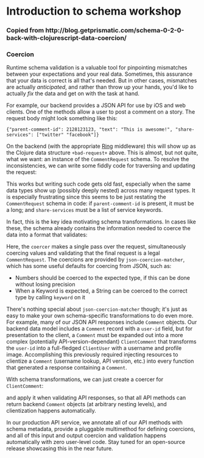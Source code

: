 # Introduction to schema workshop



<h3>Copied from http://blog.getprismatic.com/schema-0-2-0-back-with-clojurescript-data-coercion/</h3>
<h3 id="coercion">Coercion</h3>

<p>Runtime schema validation is a valuable tool for pinpointing mismatches between your expectations and your real data.  Sometimes, this assurance that your data is correct is all that's needed.  But in other cases, mismatches are actually <em>anticipated</em>, and rather than throw up your hands, you'd like to actually <em>fix</em> the data and get on with the task at hand.</p>

<p>For example, our backend provides a JSON API for use by iOS and web clients.  One of the methods allow a user to post a comment on a story. The request body might look something like this:</p>

<pre><code>{"parent-comment-id": 2128123123, "text": "This is awesome!", "share-services": ["twitter" "facebook"]}
</code></pre>

<p>On the backend (with the appropriate <a href="https://github.com/ring-clojure/ring">Ring</a> middleware) this will show up as the Clojure data structure <code>+bad-request+</code> above.  This is almost, but not quite, what we want: an instance of the <code>CommentRequest</code> schema.  To resolve the inconsistencies, we can write some fiddly code for traversing and updating the request:</p>

<script src="https://gist.github.com/w01fe/8248664.js"></script>

<p>This works but writing such code gets old fast, especially when the same data types show up (possibly deeply nested) across many request types.  It is especially frustrating since this seems to be just restating the <code>CommentRequest</code> schema in code: if <code>parent-comment-id</code> is present, it must be a long; and <code>share-services</code> must be a list of service keywords.  </p>

<p>In fact, this is the key idea motivating schema transformations. In cases like these, the schema already contains the information needed to coerce the data into a format that validates:</p>

<script src="https://gist.github.com/w01fe/8248688.js"></script>

<p>Here, the <code>coercer</code> makes a single pass over the request, simultaneously coercing values and validating that the final request is a legal <code>CommentRequest</code>.  The coercions are provided by <code>json-coercion-matcher</code>, which has some useful defaults for coercing from JSON, such as:</p>

<ul>
<li>Numbers should be coerced to the expected type, if this can be done without losing precision</li>
<li>When a Keyword is expected, a String can be coerced to the correct type by calling <code>keyword</code> on it</li>
</ul>

<p>There's nothing special about <code>json-coercion-matcher</code> though; it's just as easy to make your own schema-specific transformations to do even more.  For example, many of our JSON API responses include <code>Comment</code> objects.  Our backend data model includes a <code>Comment</code> record with a <code>user-id</code> field, but for presentation to the client, a <code>Comment</code> must be expanded out into a more complex (potentially API-version-dependant) <code>ClientComment</code> that transforms the <code>user-id</code> into a full-fledged <code>ClientUser</code> with a username and profile image.  Accomplishing this previously required injecting resources to clientize a <code>Comment</code> (username lookup, API version, etc.) into every function that generated a response containing a <code>Comment</code>.</p>

<p>With schema transformations, we can just create a coercer for <code>ClientComment</code>:</p>

<script src="https://gist.github.com/w01fe/8249101.js"></script>

<p>and apply it when validating API responses, so that all API methods can return backend <code>Comment</code> objects (at arbitrary nesting levels), and clientization happens automatically. </p>

<p>In our production API service, we annotate all of our API methods with schema metadata, provide a pluggable multimethod for defining coercions, and all of this input and output coercion and validation happens automatically with zero user-level code.  Stay tuned for an open-source release showcasing this in the near future. </p>

